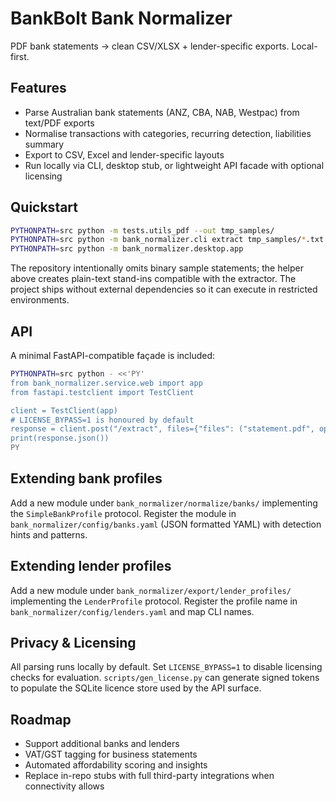 # BankBolt Bank Normalizer

PDF bank statements → clean CSV/XLSX + lender-specific exports. Local-first.

## Features
- Parse Australian bank statements (ANZ, CBA, NAB, Westpac) from text/PDF exports
- Normalise transactions with categories, recurring detection, liabilities summary
- Export to CSV, Excel and lender-specific layouts
- Run locally via CLI, desktop stub, or lightweight API facade with optional licensing

## Quickstart

```bash
PYTHONPATH=src python -m tests.utils_pdf --out tmp_samples/
PYTHONPATH=src python -m bank_normalizer.cli extract tmp_samples/*.txt --out out/
PYTHONPATH=src python -m bank_normalizer.desktop.app
```

The repository intentionally omits binary sample statements; the helper above creates
plain-text stand-ins compatible with the extractor. The project ships without external
dependencies so it can execute in restricted environments.

## API

A minimal FastAPI-compatible façade is included:

```bash
PYTHONPATH=src python - <<'PY'
from bank_normalizer.service.web import app
from fastapi.testclient import TestClient

client = TestClient(app)
# LICENSE_BYPASS=1 is honoured by default
response = client.post("/extract", files={"files": ("statement.pdf", open("statement.txt", "rb"), "application/pdf")})
print(response.json())
PY
```

## Extending bank profiles

Add a new module under `bank_normalizer/normalize/banks/` implementing the `SimpleBankProfile` protocol.
Register the module in `bank_normalizer/config/banks.yaml` (JSON formatted YAML) with detection hints and patterns.

## Extending lender profiles

Add a new module under `bank_normalizer/export/lender_profiles/` implementing the `LenderProfile` protocol.
Register the profile name in `bank_normalizer/config/lenders.yaml` and map CLI names.

## Privacy & Licensing

All parsing runs locally by default. Set `LICENSE_BYPASS=1` to disable licensing checks for evaluation.
`scripts/gen_license.py` can generate signed tokens to populate the SQLite licence store used by the API surface.

## Roadmap
- Support additional banks and lenders
- VAT/GST tagging for business statements
- Automated affordability scoring and insights
- Replace in-repo stubs with full third-party integrations when connectivity allows
